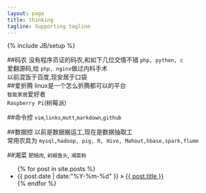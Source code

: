 ```yaml
---
layout: page
title: thinking
tagline: Supporting tagline
---
```

{% include JB/setup %}

##码农
没有程序员证的码农,和如下几位交情不错 `php, python, c`   
爱翻源码,给 `php, nginx`做过内科手术  
以前混饭于百度,现安居于口袋  
##爱折腾
linux是一个怎么折腾都可以的平台  
`智能家居`爱好者  
`Raspberry Pi`(树莓派)

##命令控
`vim`,`links`,`mutt`,`markdown`,`github`

##数据控
以前是数据搬运工,现在是数据抽取工  
常用农具为 `mysql,hadoop, pig, R, Hive, Mahout,hbase,spark,flume`  

##湘菜
`肥锅肉`, `剁椒鱼头`, `湘菜粉` 


<ul class="posts">
  {% for post in site.posts %}
    <li><span>{{ post.date | date:"%Y-%m-%d" }}</span> &raquo; <a href="{{ BASE_PATH }}{{ post.url }}">{{ post.title }}</a></li>
  {% endfor %}
</ul>


